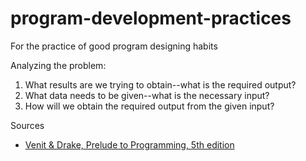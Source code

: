 # program-development-practices
For the practice of good program designing habits

Analyzing the problem:
1. What results are we trying to obtain--what is the required output?
2. What data needs to be given--what is the necessary input?
3. How will we obtain the required output from the given input?


Sources
* [Venit & Drake, Prelude to Programming, 5th edition](https://www.pearson.com/us/higher-education/product/Venit-Prelude-to-Programming-Concepts-and-Design-5th-Edition/9780132167390.html?tab=resources)
